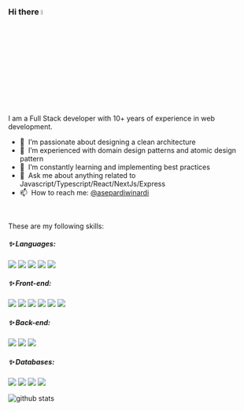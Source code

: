 
### Hi there <img src="https://media.giphy.com/media/hvRJCLFzcasrR4ia7z/giphy.gif" width="5%">

I am a Full Stack developer with 10+ years of experience in web development.

- 🔭 &nbsp;I’m passionate about designing a clean architecture
- 🌱 &nbsp;I’m experienced with domain design patterns and atomic design pattern
- 📜 &nbsp;I’m constantly learning and implementing best practices
- 💬 &nbsp;Ask me about anything related to Javascript/Typescript/React/NextJs/Express
- 📫 &nbsp;How to reach me: [@asepardiwinardi](https://www.linkedin.com/in/asepardiwinardi) 

<br/>
<p>
These are my following skills:
</p>

##### ✨ Languages:
<p>
  <img src="https://img.shields.io/badge/TypeScript-007ACC?style=for-the-badge&logo=typescript&logoColor=white" />
    <img src="https://img.shields.io/badge/JavaScript-323330?style=for-the-badge&logo=javascript&logoColor=F7DF1E" />
  <img src="https://img.shields.io/badge/HTML5-E34F26?style=for-the-badge&logo=html5&logoColor=white" />
  <img src="https://img.shields.io/badge/CSS3-1572B6?style=for-the-badge&logo=css3&logoColor=white" />
  <img src="https://img.shields.io/badge/PHP-777BB4?style=for-the-badge&logo=php&logoColor=white" />
</p>

##### ✨ Front-end:
<p>
  <img src="https://img.shields.io/badge/React-20232A?style=for-the-badge&logo=react&logoColor=61DAFB" />
    <img src="https://img.shields.io/badge/next.js-000000?style=for-the-badge&logo=nextdotjs&logoColor=white" />
    <img src="https://img.shields.io/badge/Redux-purple?style=for-the-badge&logo=redux&logoColor=white" />
  <img src="https://img.shields.io/badge/React%20Query-red?style=for-the-badge&logo=react-query&logoColor=white"/>
  <img src="https://img.shields.io/badge/Tailwind_CSS-38B2AC?style=for-the-badge&logo=tailwind-css&logoColor=white" />
   <img src="https://img.shields.io/badge/Bootstrap-563D7C?style=for-the-badge&logo=bootstrap&logoColor=white" />
</p>

##### ✨ Back-end:
<p>
  <img src="https://img.shields.io/badge/Node.js-339933?style=for-the-badge&logo=nodedotjs&logoColor=white" />
  <img src="https://img.shields.io/badge/Express-black?style=for-the-badge&logo=express&logoColor=white" />
 <img src="https://img.shields.io/badge/Laravel-FF2D20?style=for-the-badge&logo=laravel&logoColor=white" />
 </p>

##### ✨ Databases:
<p>
  <img src="https://img.shields.io/badge/MySQL-00000F?style=for-the-badge&logo=mysql&logoColor=white" />
  <img src="https://img.shields.io/badge/PostgreSQL-316192?style=for-the-badge&logo=postgresql&logoColor=white" />
  <img src="https://img.shields.io/badge/MongoDB-4EA94B?style=for-the-badge&logo=mongodb&logoColor=white" />
  <img src="https://img.shields.io/badge/Elasticsearch-07405E?style=for-the-badge&logo=elasticsearch&logoColor=white" />
</p>

![github stats](https://github-readme-stats.vercel.app/api?username=ardiwinardi&show_icons=true)
